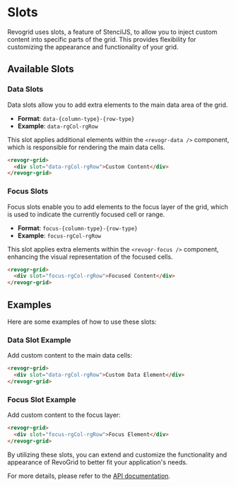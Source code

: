 # Slots

Revogrid uses slots, a feature of StencilJS, to allow you to inject custom content into specific parts of the grid. This provides flexibility for customizing the appearance and functionality of your grid.

## Available Slots

### Data Slots

Data slots allow you to add extra elements to the main data area of the grid.

- **Format**: `data-{column-type}-{row-type}`
- **Example**: `data-rgCol-rgRow`

This slot applies additional elements within the `<revogr-data />` component, which is responsible for rendering the main data cells.

```html
<revogr-grid>
  <div slot="data-rgCol-rgRow">Custom Content</div>
</revogr-grid>
```

### Focus Slots

Focus slots enable you to add elements to the focus layer of the grid, which is used to indicate the currently focused cell or range.

- **Format**: `focus-{column-type}-{row-type}`
- **Example**: `focus-rgCol-rgRow`

This slot applies extra elements within the `<revogr-focus />` component, enhancing the visual representation of the focused cells.

```html
<revogr-grid>
  <div slot="focus-rgCol-rgRow">Focused Content</div>
</revogr-grid>
```

## Examples

Here are some examples of how to use these slots:

### Data Slot Example

Add custom content to the main data cells:

```html
<revogr-grid>
  <div slot="data-rgCol-rgRow">Custom Data Element</div>
</revogr-grid>
```

### Focus Slot Example

Add custom content to the focus layer:

```html
<revogr-grid>
  <div slot="focus-rgCol-rgRow">Focus Element</div>
</revogr-grid>
```

By utilizing these slots, you can extend and customize the functionality and appearance of RevoGrid to better fit your application's needs.

For more details, please refer to the [API documentation](./api/revoGrid).
